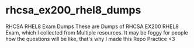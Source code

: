 # rhcsa_ex200_rhel8_dumps
RHCSA RHEL8 Exam Dumps
These are Dumps of RHCSA EX200 RHEL8 Exam, which I collected from Multiple resources.
It may be foggy for people how the questions will be like, that's why I made this Repo
Practice <3
